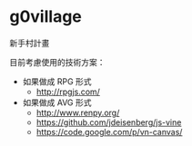 g0village
=========

新手村計畫

目前考慮使用的技術方案：

* 如果做成 RPG 形式
  * http://rpgjs.com/
* 如果做成 AVG 形式
  * http://www.renpy.org/ 
  * https://github.com/jdeisenberg/js-vine
  * https://code.google.com/p/vn-canvas/
